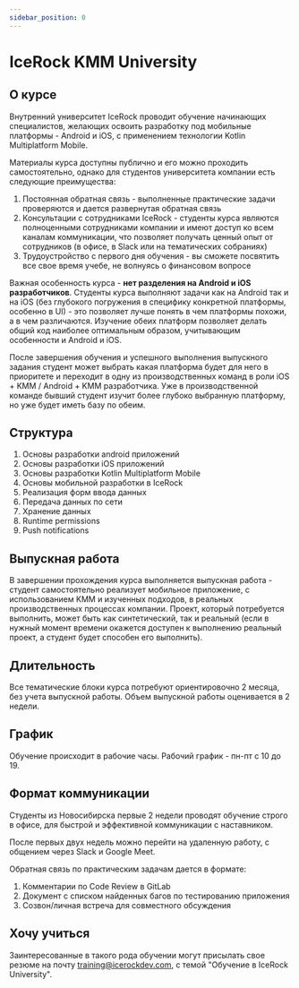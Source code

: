 ```yaml
---
sidebar_position: 0
---
```


# IceRock KMM University

## О курсе

Внутренний университет IceRock проводит обучение начинающих специалистов, желающих освоить разработку под мобильные платформы - Android и iOS, с применением технологии Kotlin Multiplatform Mobile.

Материалы курса доступны публично и его можно проходить самостоятельно, однако для студентов университета компании есть следующие преимущества:

1. Постоянная обратная связь - выполненные практические задачи проверяются и дается развернутая обратная связь
1. Консультации с сотрудниками IceRock - студенты курса являются полноценными сотрудниками компании и имеют доступ ко всем каналам коммуникации, что позволяет получать ценный опыт от сотрудников (в офисе, в Slack или на тематических собраниях)
1. Трудоустройство с первого дня обучения - вы сможете посвятить все свое время учебе, не волнуясь о финансовом вопросе

Важная особенность курса - **нет разделения на Android и iOS разработчиков**. Студенты курса выполняют задачи как на Android так и на iOS (без глубокого погружения в специфику конкретной платформы, особенно в UI) - это позволяет лучше понять в чем платформы похожи, а в чем различаются. Изучение обеих платформ позволяет делать общий код наиболее оптимальным образом, учитывающим особенности и Android и iOS.

После завершения обучения и успешного выполнения выпускного задания студент может выбрать какая платформа будет для него в приоритете и переходит в одну из производственных команд в роли iOS + KMM / Android + KMM разработчика. Уже в производственной команде бывший студент изучит более глубоко выбранную платформу, но уже будет иметь базу по обеим.

## Структура

1. Основы разработки android приложений
1. Основы разработки iOS приложений
1. Основы разработки Kotlin Multiplatform Mobile
1. Основы мобильной разработки в IceRock
1. Реализация форм ввода данных
1. Передача данных по сети
1. Хранение данных	
1. Runtime permissions	
1. Push notifications

## Выпускная работа

В завершении прохождения курса выполняется выпускная работа - студент самостоятельно реализует мобильное приложение, с использованием KMM и изученных подходов, в реальных производственных процессах компании. 
Проект, который потребуется выполнить, может быть как синтетический, так и реальный (если в нужный момент времени окажется доступен к выполнению реальный проект, а студент будет способен его выполнить).

## Длительность

Все тематические блоки курса потребуют ориентировочно 2 месяца, без учета выпускной работы. Объем выпускной работы оценивается в 2 недели.

## График

Обучение происходит в рабочие часы. Рабочий график - пн-пт с 10 до 19.

## Формат коммуникации

Студенты из Новосибирска первые 2 недели проводят обучение строго в офисе, для быстрой и эффективной коммуникации с наставником.

После первых двух недель можно перейти на удаленную работу, с общением через Slack и Google Meet.

Обратная связь по практическим задачам дается в формате:

1. Комментарии по Code Review в GitLab
1. Документ с списком найденных багов по тестированию приложения
1. Созвон/личная встреча для совместного обсуждения 

## Хочу учиться

Заинтересованные в такого рода обучении могут присылать свое резюме на почту training@icerockdev.com, с темой "Обучение в IceRock University".
